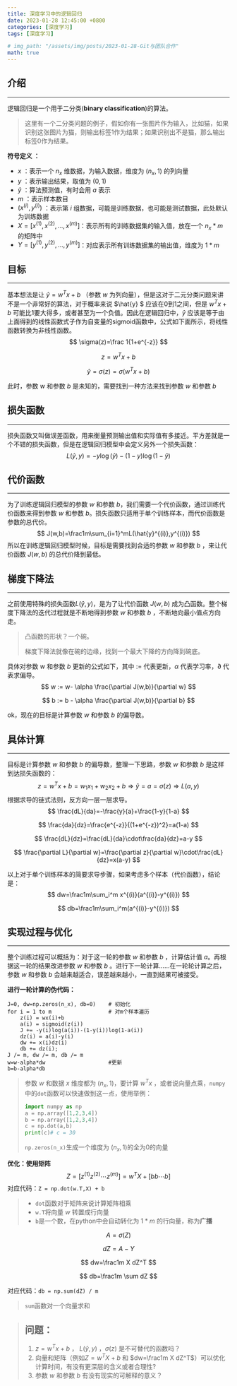 ```yaml
---
title: 深度学习中的逻辑回归
date: 2023-01-28 12:45:00 +0800
categories: [深度学习]
tags: [深度学习]

# img_path: "/assets/img/posts/2023-01-28-Git与团队合作"
math: true
---
```


## 介绍

------

逻辑回归是一个用于二分类(**binary classification**)的算法。

> 这里有一个二分类问题的例子，假如你有一张图片作为输入，比如猫，如果识别这张图片为猫，则输出标签1作为结果；如果识别出不是猫，那么输出标签0作为结果。

**符号定义 ：**

- $x$ ：表示一个 $n_x$ 维数据，为输入数据，维度为 $( n_x , 1 )$ 的列向量
- $y$ ：表示输出结果，取值为 $( 0 , 1 )$
- $\hat{y}$ ：算法预测值，有时会用 $a$ 表示
- $m$ ：表示样本数目
- $(x^{(i)},y^{(i)})$ ：表示第 $i$ 组数据，可能是训练数据，也可能是测试数据，此处默认为训练数据
- $X=[x^{(1)},x^{(2)},\dots,x^{(m)}]$：表示所有的训练数据集的输入值，放在一个 $n_x * m$ 的矩阵中
- $Y=[y^{(1)},y^{(2)},\dots,y^{(m)}]$：对应表示所有训练数据集的输出值，维度为 $1*m$

## 目标

------

基本想法是让 $\hat{y}=w^Tx+b$ （参数 $w$ 为列向量），但是这对于二元分类问题来讲不是一个非常好的算法，对于概率来说 $\hat{y} $  应该在0到1之间，但是 $w^Tx+b$ 可能比1要大得多，或者甚至为一个负值。因此在逻辑回归中，$\hat{y}$ 应该是等于由上面得到的线性函数式子作为自变量的sigmoid函数中，公式如下面所示，将线性函数转换为非线性函数。
$$
\sigma(z)=\frac 1{1+e^{-z}}
$$

$$
z=w^Tx+b
$$

$$
\hat{y}=\sigma(z)=\sigma(w^Tx+b)
$$

此时，参数 $w$ 和参数 $b$ 是未知的，需要找到一种方法来找到参数 $w$ 和参数 $b$

## 损失函数

------

损失函数又叫做误差函数，用来衡量预测输出值和实际值有多接近。平方差就是一个不错的损失函数，但是在逻辑回归模型中会定义另外一个损失函数：
$$
L(\hat{y},y)=-y\log(\hat{y})-(1-y)\log(1-\hat{y})
$$

## 代价函数

------

为了训练逻辑回归模型的参数 $w$ 和参数 $b$，我们需要一个代价函数，通过训练代价函数来得到参数 $w$ 和参数 $b$。损失函数只适用于单个训练样本，而代价函数是参数的总代价。
$$
J(w,b)=\frac1m\sum_{i=1}^mL(\hat{y}^{(i)},y^{(i)})
$$
所以在训练逻辑回归模型时候，目标是需要找到合适的参数 $w$ 和参数 $b$ ，来让代价函数 $J(w,b)$ 的总代价降到最低。

## 梯度下降法

------

之前使用特殊的损失函数$L(\hat{y},y)$，是为了让代价函数 $J(w,b)$ 成为凸函数。整个梯度下降法的迭代过程就是不断地得到参数 $w$ 和参数 $b$ ，不断地向最小值点方向走。

> 凸函数的形状？一个碗。
>
> 梯度下降法就像在碗的边缘，找到一个最大下降的方向降到碗底。

具体对参数 $w$ 和参数 $b$ 更新的公式如下，其中 $:=$ 代表更新，$\alpha$ 代表学习率，$\partial$ 代表求偏导。
$$
w := w- \alpha \frac{\partial J(w,b)}{\partial w}
$$

$$
b := b - \alpha \frac{\partial J(w,b)}{\partial b}
$$

ok，现在的目标是计算参数 $w$ 和参数 $b$ 的偏导数。

## 具体计算

------

目标是计算参数 $w$ 和参数 $b$ 的偏导数，整理一下思路，参数 $w$ 和参数 $b$ 是这样到达损失函数的：
$$
z =w^Tx+b= w_1 x_1 + w_2 x_2 + b \Rightarrow \hat{y}=a=\sigma(z) \Rightarrow L(a,y)
$$
根据求导的链式法则，反方向一层一层求导。
$$
\frac{dL}{da}=-\frac{y}{a}+\frac{1-y}{1-a}
$$

$$
\frac{da}{dz}=\frac{e^{-z}}{(1+e^{-z})^2}=a(1-a)
$$

$$
\frac{dL}{dz}=\frac{dL}{da}\cdot\frac{da}{dz}=a-y
$$

$$
\frac{\partial L}{\partial w}=\frac{\partial z}{\partial w}\cdot\frac{dL}{dz}=x(a-y)
$$

以上对于单个训练样本的简要求导步骤，如果考虑多个样本（代价函数），结论是：
$$
dw=\frac1m\sum_i^m x^{(i)}(a^{(i)}-y^{(i)})
$$

$$
db=\frac1m\sum_i^m(a^{(i)}-y^{(i)})
$$

## 实现过程与优化

------

整个训练过程可以概括为：对于这一轮的参数 $w$ 和参数 $b$ ，计算估计值 $a$。再根据这一轮的结果改进参数 $w$ 和参数 $b$ 。进行下一轮计算……在一轮轮计算之后，参数 $w$ 和参数 $b$ 会越来越适合，误差越来越小，一直到结果可被接受。

**进行一轮计算的伪代码：**

```
J=0, dw=np.zeros(n_x), db=0)	# 初始化
for i = 1 to m					# 对m个样本遍历
    z(i) = wx(i)+b
    a(i) = sigmoid(z(i))
    J += -y(i)log(a(i))-(1-y(i))log(1-a(i))
    dz(i) = a(i)-y(i)
    dw += x(i)dz(i)
    db += dz(i);
J /= m, dw /= m, db /= m
w=w-alpha*dw					#更新
b=b-alpha*db
```

> 参数 $w$ 和数据 $x$ 维度都为 $( n_x , 1 )$，要计算 $w^Tx$ ，或者说向量点乘，`numpy`中的`dot`函数可以快速做到这一点，使用举例：
>
> ```python
> import numpy as np
> a = np.array([1,2,3,4])
> b = np.array([1,2,3,4])
> c = np.dot(a,b)
> print(c)# c = 30
> ```
>
> `np.zeros(n_x)`生成一个维度为 $( n_x , 1 )$的全为0的向量

**优化：使用矩阵**
$$
Z=[z^{(1)}z^{(2)}\cdots z^{(m)}]=w^TX+[bb\cdots b]
$$
对应代码：`Z = np.dot(w.T,X) + b`

> - `dot`函数对于矩阵来说计算矩阵相乘
> - `w.T`将向量 $w$ 转置成行向量
> - `b`是一个数，在python中会自动转化为 $1 * m$ 的行向量，称为**广播**

$$
A=\sigma(Z)
$$

$$
dZ=A-Y
$$

$$
dw=\frac1m X dZ^T
$$

$$
db=\frac1m \sum dZ
$$

对应代码：`db = np.sum(dZ) / m`

> `sum`函数对一个向量求和

> ## 问题：
>
> 1. $z=w^Tx+b$ ， $L(\hat{y},y)$ ，$\sigma(z)$ 是不可替代的函数吗？
> 2. 向量和矩阵（例如$Z=w^TX+b$ 和 $dw=\frac1m X dZ^T$）可以优化计算时间，有没有更深层的含义或者合理性?
> 3. 参数 $w$ 和参数 $b$ 有没有现实的可解释的意义？
